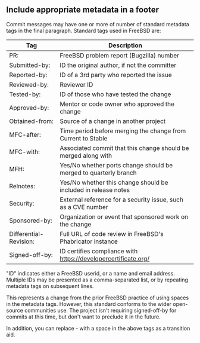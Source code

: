 ## Include appropriate metadata in a footer

Commit messages may have one or more of number of standard metadata tags in the final paragraph. Standard tags used in FreeBSD are:

| Tag | Description |
| -------- | -------- |
| PR: | FreeBSD problem report (Bugzilla) number |
| Submitted-by: | ID the original author, if not the committer |
| Reported-by: | ID of a 3rd party who reported the issue |
| Reviewed-by: | Reviewer ID |
| Tested-by: | ID of those who have tested the change |
| Approved-by: | Mentor or code owner who approved the change |
| Obtained-from: | Source of a change in another project |
| MFC-after: | Time period before merging the change from Current to Stable |
| MFC-with: | Associated commit that this change should be merged along with |
| MFH: | Yes/No whether ports change should be merged to quarterly branch |
| Relnotes: | Yes/No whether this change should be included in release notes |
| Security: | External reference for a security issue, such as a CVE number |
| Sponsored-by: | Organization or event that sponsored work on the change |
| Differential-Revision: | Full URL of code review in FreeBSD's Phabricator instance
| Signed-off-by: | ID certifies compliance with https://developercertificate.org/ |

"ID" indicates either a FreeBSD userid, or a name and email
address. Multiple IDs may be presented as a comma-separated list, or
by repeating metadata tags on subsequent lines.

This represents a change from the prior FreeBSD practice of using
spaces in the metadata tags. However, this standard conforms to the
wider open-source communities use. The project isn't requiring
signed-off-by for commits at this time, but don't want to preclude it
in the future.

In addition, you can replace - with a space in the above tags as a transition aid.
